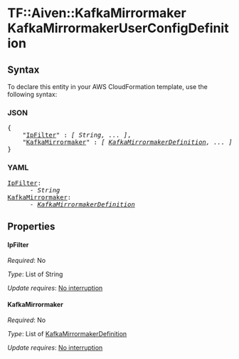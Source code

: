 # TF::Aiven::KafkaMirrormaker KafkaMirrormakerUserConfigDefinition

## Syntax

To declare this entity in your AWS CloudFormation template, use the following syntax:

### JSON

<pre>
{
    "<a href="#ipfilter" title="IpFilter">IpFilter</a>" : <i>[ String, ... ]</i>,
    "<a href="#kafkamirrormaker" title="KafkaMirrormaker">KafkaMirrormaker</a>" : <i>[ <a href="kafkamirrormakerdefinition.md">KafkaMirrormakerDefinition</a>, ... ]</i>
}
</pre>

### YAML

<pre>
<a href="#ipfilter" title="IpFilter">IpFilter</a>: <i>
      - String</i>
<a href="#kafkamirrormaker" title="KafkaMirrormaker">KafkaMirrormaker</a>: <i>
      - <a href="kafkamirrormakerdefinition.md">KafkaMirrormakerDefinition</a></i>
</pre>

## Properties

#### IpFilter

_Required_: No

_Type_: List of String

_Update requires_: [No interruption](https://docs.aws.amazon.com/AWSCloudFormation/latest/UserGuide/using-cfn-updating-stacks-update-behaviors.html#update-no-interrupt)

#### KafkaMirrormaker

_Required_: No

_Type_: List of <a href="kafkamirrormakerdefinition.md">KafkaMirrormakerDefinition</a>

_Update requires_: [No interruption](https://docs.aws.amazon.com/AWSCloudFormation/latest/UserGuide/using-cfn-updating-stacks-update-behaviors.html#update-no-interrupt)


